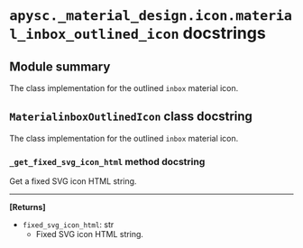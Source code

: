 # `apysc._material_design.icon.material_inbox_outlined_icon` docstrings

## Module summary

The class implementation for the outlined `inbox` material icon.

## `MaterialinboxOutlinedIcon` class docstring

The class implementation for the outlined `inbox` material icon.

### `_get_fixed_svg_icon_html` method docstring

Get a fixed SVG icon HTML string.<hr>

**[Returns]**

- `fixed_svg_icon_html`: str
  - Fixed SVG icon HTML string.